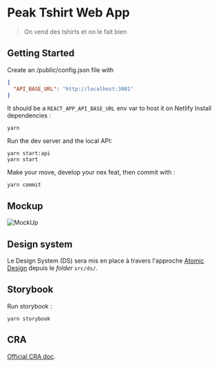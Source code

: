 # Peak Tshirt Web App

> On vend des tshirts et on le fait bien

## Getting Started

Create an /public/config.json file with

```json
{
  "API_BASE_URL": "http://localhost:3001"
}
```

It should be a `REACT_APP_API_BASE_URL` env var to host it on Netlify
Install dependencies :

```shell
yarn
```

Run the dev server and the local API:

```shell
yarn start:api
yarn start
```

Make your move, develop your nex feat, then commit with :

```shell
yarn commit
```

## Mockup

![MockUp](./docs/mockup.png)

## Design system

Le Design System (DS) sera mis en place à travers l'approche [Atomic Design]() depuis le _folder_ `src/ds/`.

## Storybook

Run storybook :

```shell
yarn storybook
```

## CRA

[Official CRA doc](./docs/CRA.md).
